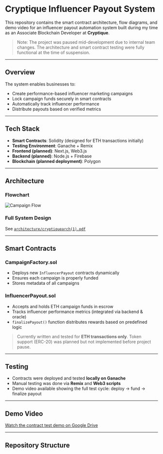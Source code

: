 # Cryptique Influencer Payout System

This repository contains the smart contract architecture, flow diagrams, and demo video for an influencer payout automation system built during my time as an Associate Blockchain Developer at **Cryptique**.

> Note: The project was paused mid-development due to internal team changes. The architecture and smart contract testing were fully functional at the time of suspension.

---

##  Overview

The system enables businesses to:
- Create performance-based influencer marketing campaigns
- Lock campaign funds securely in smart contracts
- Automatically track influencer performance
- Distribute payouts based on verified metrics

---

##  Tech Stack

- **Smart Contracts**: Solidity (designed for ETH transactions initially)
- **Testing Environment**: Ganache + Remix
- **Frontend (planned)**: Next.js, Web3.js
- **Backend (planned)**: Node.js + Firebase
- **Blockchain (planned deployment)**: Polygon

---

##  Architecture

###  Flowchart
![Campaign Flow](./Architecture/flowchart.jpg)

###  Full System Design
See [`architecture/cryptiquearch(1).pdf`](./Architecture/cryptiquearch(1).pdf)

---

##  Smart Contracts

###  CampaignFactory.sol
- Deploys new `InfluencerPayout` contracts dynamically
- Ensures each campaign is properly funded
- Stores metadata of all campaigns

###  InfluencerPayout.sol
- Accepts and holds ETH campaign funds in escrow
- Tracks influencer performance metrics (integrated via backend & oracle)
- `finalizePayout()` function distributes rewards based on predefined logic

>  Currently written and tested for **ETH transactions only**. Token support (ERC-20) was planned but not implemented before project pause.

---

##  Testing

- Contracts were deployed and tested **locally on Ganache**
- Manual testing was done via **Remix** and **Web3 scripts**
- Demo video available showing the full test cycle: deploy → fund → finalize payout

---

##  Demo Video

 [Watch the contract test demo on Google Drive]([https://drive.google.com/your-link-here](https://drive.google.com/file/d/1woeYoDzJst90V2aViv6QI8EHrVMwsbBa/view?usp=sharing))

---

## Repository Structure

